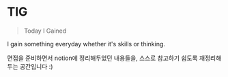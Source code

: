 # TIG
> Today I Gained

I gain something everyday whether it's skills or thinking.

면접을 준비하면서 notion에 정리해두었던 내용들을, 스스로 참고하기 쉽도록 재정리해두는 공간입니다 :)
